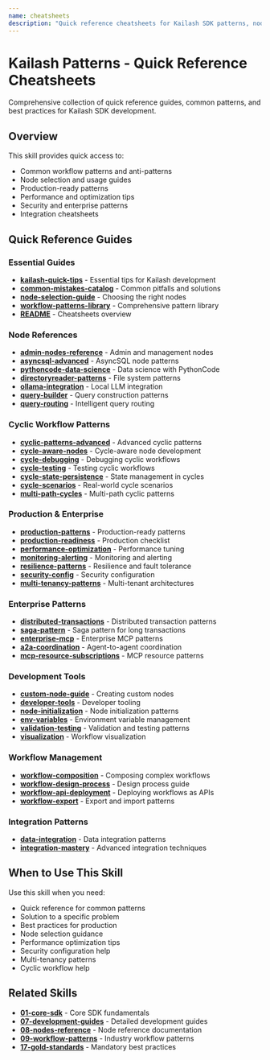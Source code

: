 ```yaml
---
name: cheatsheets
description: "Quick reference cheatsheets for Kailash SDK patterns, nodes, workflows, and best practices. Use when asking about 'quick tips', 'cheat sheet', 'quick reference', 'common mistakes', 'node selection', 'workflow patterns library', 'cycle patterns', 'production patterns', 'performance optimization', 'monitoring', 'security config', 'multi-tenancy', 'distributed transactions', 'saga pattern', 'custom nodes', 'PythonCode data science', 'ollama integration', 'directoryreader patterns', or 'environment variables'."
---
```


# Kailash Patterns - Quick Reference Cheatsheets

Comprehensive collection of quick reference guides, common patterns, and best practices for Kailash SDK development.

## Overview

This skill provides quick access to:
- Common workflow patterns and anti-patterns
- Node selection and usage guides
- Production-ready patterns
- Performance and optimization tips
- Security and enterprise patterns
- Integration cheatsheets

## Quick Reference Guides

### Essential Guides
- **[kailash-quick-tips](kailash-quick-tips.md)** - Essential tips for Kailash development
- **[common-mistakes-catalog](common-mistakes-catalog.md)** - Common pitfalls and solutions
- **[node-selection-guide](node-selection-guide.md)** - Choosing the right nodes
- **[workflow-patterns-library](workflow-patterns-library.md)** - Comprehensive pattern library
- **[README](README.md)** - Cheatsheets overview

### Node References
- **[admin-nodes-reference](admin-nodes-reference.md)** - Admin and management nodes
- **[asyncsql-advanced](asyncsql-advanced.md)** - AsyncSQL node patterns
- **[pythoncode-data-science](pythoncode-data-science.md)** - Data science with PythonCode
- **[directoryreader-patterns](directoryreader-patterns.md)** - File system patterns
- **[ollama-integration](ollama-integration.md)** - Local LLM integration
- **[query-builder](query-builder.md)** - Query construction patterns
- **[query-routing](query-routing.md)** - Intelligent query routing

### Cyclic Workflow Patterns
- **[cyclic-patterns-advanced](cyclic-patterns-advanced.md)** - Advanced cyclic patterns
- **[cycle-aware-nodes](cycle-aware-nodes.md)** - Cycle-aware node development
- **[cycle-debugging](cycle-debugging.md)** - Debugging cyclic workflows
- **[cycle-testing](cycle-testing.md)** - Testing cyclic workflows
- **[cycle-state-persistence](cycle-state-persistence.md)** - State management in cycles
- **[cycle-scenarios](cycle-scenarios.md)** - Real-world cycle scenarios
- **[multi-path-cycles](multi-path-cycles.md)** - Multi-path cyclic patterns

### Production & Enterprise
- **[production-patterns](production-patterns.md)** - Production-ready patterns
- **[production-readiness](production-readiness.md)** - Production checklist
- **[performance-optimization](performance-optimization.md)** - Performance tuning
- **[monitoring-alerting](monitoring-alerting.md)** - Monitoring and alerting
- **[resilience-patterns](resilience-patterns.md)** - Resilience and fault tolerance
- **[security-config](security-config.md)** - Security configuration
- **[multi-tenancy-patterns](multi-tenancy-patterns.md)** - Multi-tenant architectures

### Enterprise Patterns
- **[distributed-transactions](distributed-transactions.md)** - Distributed transaction patterns
- **[saga-pattern](saga-pattern.md)** - Saga pattern for long transactions
- **[enterprise-mcp](enterprise-mcp.md)** - Enterprise MCP patterns
- **[a2a-coordination](a2a-coordination.md)** - Agent-to-agent coordination
- **[mcp-resource-subscriptions](mcp-resource-subscriptions.md)** - MCP resource patterns

### Development Tools
- **[custom-node-guide](custom-node-guide.md)** - Creating custom nodes
- **[developer-tools](developer-tools.md)** - Developer tooling
- **[node-initialization](node-initialization.md)** - Node initialization patterns
- **[env-variables](env-variables.md)** - Environment variable management
- **[validation-testing](validation-testing.md)** - Validation and testing patterns
- **[visualization](visualization.md)** - Workflow visualization

### Workflow Management
- **[workflow-composition](workflow-composition.md)** - Composing complex workflows
- **[workflow-design-process](workflow-design-process.md)** - Design process guide
- **[workflow-api-deployment](workflow-api-deployment.md)** - Deploying workflows as APIs
- **[workflow-export](workflow-export.md)** - Export and import patterns

### Integration Patterns
- **[data-integration](data-integration.md)** - Data integration patterns
- **[integration-mastery](integration-mastery.md)** - Advanced integration techniques

## When to Use This Skill

Use this skill when you need:
- Quick reference for common patterns
- Solution to a specific problem
- Best practices for production
- Node selection guidance
- Performance optimization tips
- Security configuration help
- Multi-tenancy patterns
- Cyclic workflow help

## Related Skills

- **[01-core-sdk](../../01-core-sdk/SKILL.md)** - Core SDK fundamentals
- **[07-development-guides](../development-guides/SKILL.md)** - Detailed development guides
- **[08-nodes-reference](../nodes/SKILL.md)** - Node reference documentation
- **[09-workflow-patterns](../workflows/SKILL.md)** - Industry workflow patterns
- **[17-gold-standards](../../17-gold-standards/SKILL.md)** - Mandatory best practices
